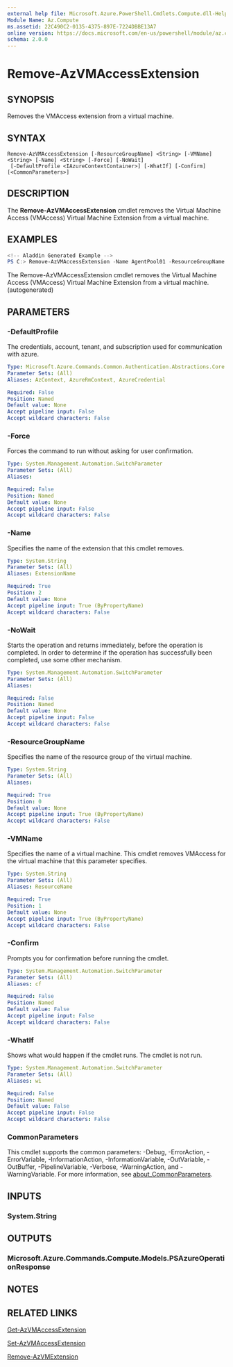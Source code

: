 ```yaml
---
external help file: Microsoft.Azure.PowerShell.Cmdlets.Compute.dll-Help.xml
Module Name: Az.Compute
ms.assetid: 22C490C2-0135-4375-897E-7224DBBE13A7
online version: https://docs.microsoft.com/en-us/powershell/module/az.compute/remove-azvmaccessextension
schema: 2.0.0
---
```


# Remove-AzVMAccessExtension

## SYNOPSIS
Removes the VMAccess extension from a virtual machine.

## SYNTAX

```
Remove-AzVMAccessExtension [-ResourceGroupName] <String> [-VMName] <String> [-Name] <String> [-Force] [-NoWait]
 [-DefaultProfile <IAzureContextContainer>] [-WhatIf] [-Confirm] [<CommonParameters>]
```

## DESCRIPTION
The **Remove-AzVMAccessExtension** cmdlet removes the Virtual Machine Access (VMAccess) Virtual Machine Extension from a virtual machine.

## EXAMPLES

```powershell 
<!-- Aladdin Generated Example --> 
PS C:> Remove-AzVMAccessExtension -Name AgentPool01 -ResourceGroupName MyResourceGroup -VMName VM01
```

The Remove-AzVMAccessExtension cmdlet removes the Virtual Machine Access (VMAccess) Virtual Machine Extension from a virtual machine. (autogenerated)

## PARAMETERS

### -DefaultProfile
The credentials, account, tenant, and subscription used for communication with azure.

```yaml
Type: Microsoft.Azure.Commands.Common.Authentication.Abstractions.Core.IAzureContextContainer
Parameter Sets: (All)
Aliases: AzContext, AzureRmContext, AzureCredential

Required: False
Position: Named
Default value: None
Accept pipeline input: False
Accept wildcard characters: False
```

### -Force
Forces the command to run without asking for user confirmation.

```yaml
Type: System.Management.Automation.SwitchParameter
Parameter Sets: (All)
Aliases:

Required: False
Position: Named
Default value: None
Accept pipeline input: False
Accept wildcard characters: False
```

### -Name
Specifies the name of the extension that this cmdlet removes.

```yaml
Type: System.String
Parameter Sets: (All)
Aliases: ExtensionName

Required: True
Position: 2
Default value: None
Accept pipeline input: True (ByPropertyName)
Accept wildcard characters: False
```

### -NoWait
Starts the operation and returns immediately, before the operation is completed. In order to determine if the operation has successfully been completed, use some other mechanism.

```yaml
Type: System.Management.Automation.SwitchParameter
Parameter Sets: (All)
Aliases:

Required: False
Position: Named
Default value: None
Accept pipeline input: False
Accept wildcard characters: False
```

### -ResourceGroupName
Specifies the name of the resource group of the virtual machine.

```yaml
Type: System.String
Parameter Sets: (All)
Aliases:

Required: True
Position: 0
Default value: None
Accept pipeline input: True (ByPropertyName)
Accept wildcard characters: False
```

### -VMName
Specifies the name of a virtual machine.
This cmdlet removes VMAccess for the virtual machine that this parameter specifies.

```yaml
Type: System.String
Parameter Sets: (All)
Aliases: ResourceName

Required: True
Position: 1
Default value: None
Accept pipeline input: True (ByPropertyName)
Accept wildcard characters: False
```

### -Confirm
Prompts you for confirmation before running the cmdlet.

```yaml
Type: System.Management.Automation.SwitchParameter
Parameter Sets: (All)
Aliases: cf

Required: False
Position: Named
Default value: False
Accept pipeline input: False
Accept wildcard characters: False
```

### -WhatIf
Shows what would happen if the cmdlet runs.
The cmdlet is not run.

```yaml
Type: System.Management.Automation.SwitchParameter
Parameter Sets: (All)
Aliases: wi

Required: False
Position: Named
Default value: False
Accept pipeline input: False
Accept wildcard characters: False
```

### CommonParameters
This cmdlet supports the common parameters: -Debug, -ErrorAction, -ErrorVariable, -InformationAction, -InformationVariable, -OutVariable, -OutBuffer, -PipelineVariable, -Verbose, -WarningAction, and -WarningVariable. For more information, see [about_CommonParameters](http://go.microsoft.com/fwlink/?LinkID=113216).

## INPUTS

### System.String

## OUTPUTS

### Microsoft.Azure.Commands.Compute.Models.PSAzureOperationResponse

## NOTES

## RELATED LINKS

[Get-AzVMAccessExtension](./Get-AzVMAccessExtension.md)

[Set-AzVMAccessExtension](./Set-AzVMAccessExtension.md)

[Remove-AzVMExtension](./Remove-AzVMExtension.md)
